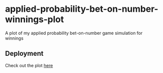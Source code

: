 # applied-probability-bet-on-number-winnings-plot
A plot of my applied probability bet-on-number game simulation for winnings

## Deployment
Check out the plot [here](https://chuset21.github.io/applied-probability-bet-on-number-winnings-plot/)
